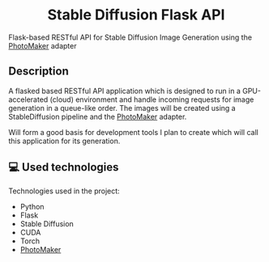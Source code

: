 <h1 align="center" id="title">Stable Diffusion Flask API</h1>

<p id="description">
  Flask-based RESTful API for Stable Diffusion Image Generation using the 
  <a href="https://github.com/TencentARC/PhotoMaker">PhotoMaker</a> adapter
</p>

<h2>Description</h2> 
A flasked based RESTful API application which is designed to run in a GPU-accelerated (cloud) environment and handle incoming requests for image generation in a queue-like order.
The images will be created using a StableDiffusion pipeline and the 
<a href="https://github.com/TencentARC/PhotoMaker">PhotoMaker</a> adapter.

Will form a good basis for development tools I plan to create which will call this application for its generation. 

<h2>💻 Used technologies</h2>

Technologies used in the project:

<ul>
  <li>Python</li>
  <li>Flask</li>
  <li>Stable Diffusion</li>
  <li>CUDA</li>
  <li>Torch</li>
  <li><a href="https://github.com/TencentARC/PhotoMaker">PhotoMaker</a></li>
</ul>

